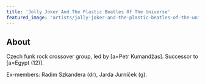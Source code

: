 ```yaml
---
title: 'Jolly Joker And The Plastic Beatles Of The Universe'
featured_image: 'artists/jolly-joker-and-the-plastic-beatles-of-the-universe.jpg'
---
```


## About

Czech funk rock crossover group, led by [a=Petr Kumandžas]. Successor to [a=Egypt (12)]. 

Ex-members: Radim Szkandera (dr), Jarda Jurníček (g). 
